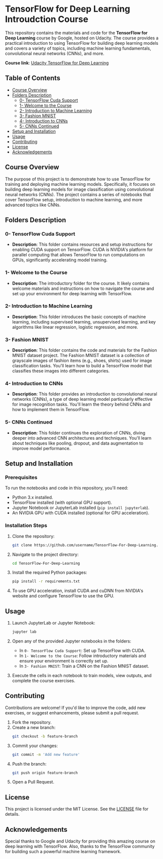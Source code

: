 # TensorFlow for Deep Learning Introudction Course

This repository contains the materials and code for the **TensorFlow for Deep Learning** course by Google, hosted on Udacity. The course provides a practical introduction to using TensorFlow for building deep learning models and covers a variety of topics, including machine learning fundamentals, convolutional neural networks (CNNs), and more.

**Course link**: [Udacity TensorFlow for Deep Learning](https://www.udacity.com/enrollment/ud187)

## Table of Contents
- [Course Overview](#course-overview)
- [Folders Description](#folders-description)
  - [0- TensorFlow Cuda Support](#0--tensorflow-cuda-support)
  - [1- Welcome to the Course](#1--welcome-to-the-course)
  - [2- Introduction to Machine Learning](#2--introduction-to-machine-learning)
  - [3- Fashion MNIST](#3--fashion-mnist)
  - [4- Introduction to CNNs](#4--introduction-to-cnns)
  - [5- CNNs Continued](#5--cnns-continued)
- [Setup and Installation](#setup-and-installation)
- [Usage](#usage)
- [Contributing](#contributing)
- [License](#license)
- [Acknowledgements](#acknowledgements)

## Course Overview

The purpose of this project is to demonstrate how to use TensorFlow for training and deploying machine learning models. Specifically, it focuses on building deep learning models for image classification using convolutional neural networks (CNNs). The project contains a series of notebooks that cover TensorFlow setup, introduction to machine learning, and more advanced topics like CNNs.

## Folders Description

### 0- TensorFlow Cuda Support
   - **Description**: This folder contains resources and setup instructions for enabling CUDA support on TensorFlow. CUDA is NVIDIA's platform for parallel computing that allows TensorFlow to run computations on GPUs, significantly accelerating model training.

### 1- Welcome to the Course
   - **Description**: The introductory folder for the course. It likely contains welcome materials and instructions on how to navigate the course and set up your environment for deep learning with TensorFlow.

### 2- Introduction to Machine Learning
   - **Description**: This folder introduces the basic concepts of machine learning, including supervised learning, unsupervised learning, and key algorithms like linear regression, logistic regression, and more.

### 3- Fashion MNIST
   - **Description**: This folder contains the code and materials for the Fashion MNIST dataset project. The Fashion MNIST dataset is a collection of grayscale images of fashion items (e.g., shoes, shirts) used for image classification tasks. You'll learn how to build a TensorFlow model that classifies these images into different categories.

### 4- Introduction to CNNs
   - **Description**: This folder provides an introduction to convolutional neural networks (CNNs), a type of deep learning model particularly effective for image recognition tasks. You'll learn the theory behind CNNs and how to implement them in TensorFlow.

### 5- CNNs Continued
   - **Description**: This folder continues the exploration of CNNs, diving deeper into advanced CNN architectures and techniques. You'll learn about techniques like pooling, dropout, and data augmentation to improve model performance.

## Setup and Installation

### Prerequisites
To run the notebooks and code in this repository, you'll need:
- Python 3.x installed.
- TensorFlow installed (with optional GPU support).
- Jupyter Notebook or JupyterLab installed (`pip install jupyterlab`).
- An NVIDIA GPU with CUDA installed (optional for GPU acceleration).

### Installation Steps

1. Clone the repository:
    ```bash
    git clone https://github.com/username/TensorFlow-For-Deep-Learning.git
    ```

2. Navigate to the project directory:
    ```bash
    cd TensorFlow-For-Deep-Learning
    ```

3. Install the required Python packages:
    ```bash
    pip install -r requirements.txt
    ```

4. To use GPU acceleration, install CUDA and cuDNN from NVIDIA's website and configure TensorFlow to use the GPU.

## Usage

1. Launch JupyterLab or Jupyter Notebook:
    ```bash
    jupyter lab
    ```

2. Open any of the provided Jupyter notebooks in the folders:
    - In `0- TensorFlow Cuda Support`: Set up TensorFlow with CUDA.
    - In `1- Welcome to the Course`: Follow introductory materials and ensure your environment is correctly set up.
    - In `3- Fashion MNIST`: Train a CNN on the Fashion MNIST dataset.

3. Execute the cells in each notebook to train models, view outputs, and complete the course exercises.

## Contributing

Contributions are welcome! If you'd like to improve the code, add new exercises, or suggest enhancements, please submit a pull request.

1. Fork the repository.
2. Create a new branch:
    ```bash
    git checkout -b feature-branch
    ```
3. Commit your changes:
    ```bash
    git commit -m 'Add new feature'
    ```
4. Push the branch:
    ```bash
    git push origin feature-branch
    ```
5. Open a Pull Request.

## License

This project is licensed under the MIT License. See the [LICENSE](LICENSE) file for details.

## Acknowledgements

Special thanks to Google and Udacity for providing this amazing course on deep learning with TensorFlow. Also, thanks to the TensorFlow community for building such a powerful machine learning framework.
